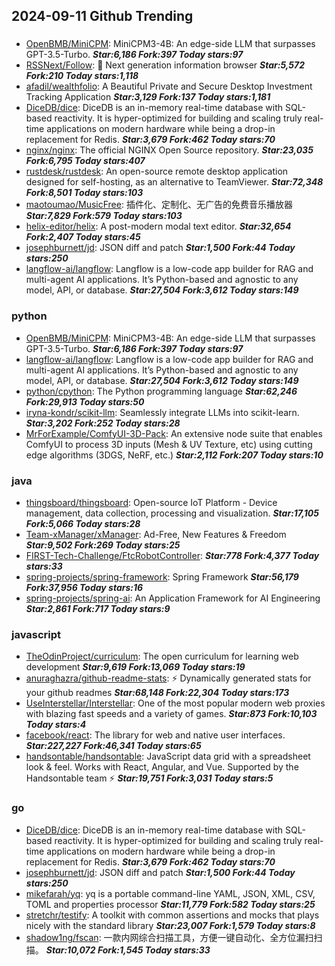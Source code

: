 ## 2024-09-11 Github Trending

### 
* [OpenBMB/MiniCPM](https://github.com/OpenBMB/MiniCPM): MiniCPM3-4B: An edge-side LLM that surpasses GPT-3.5-Turbo. ***Star:6,186 Fork:397 Today stars:97***
* [RSSNext/Follow](https://github.com/RSSNext/Follow): 🧡 Next generation information browser ***Star:5,572 Fork:210 Today stars:1,118***
* [afadil/wealthfolio](https://github.com/afadil/wealthfolio): A Beautiful Private and Secure Desktop Investment Tracking Application ***Star:3,129 Fork:137 Today stars:1,181***
* [DiceDB/dice](https://github.com/DiceDB/dice): DiceDB is an in-memory real-time database with SQL-based reactivity. It is hyper-optimized for building and scaling truly real-time applications on modern hardware while being a drop-in replacement for Redis. ***Star:3,679 Fork:462 Today stars:70***
* [nginx/nginx](https://github.com/nginx/nginx): The official NGINX Open Source repository. ***Star:23,035 Fork:6,795 Today stars:407***
* [rustdesk/rustdesk](https://github.com/rustdesk/rustdesk): An open-source remote desktop application designed for self-hosting, as an alternative to TeamViewer. ***Star:72,348 Fork:8,501 Today stars:103***
* [maotoumao/MusicFree](https://github.com/maotoumao/MusicFree): 插件化、定制化、无广告的免费音乐播放器 ***Star:7,829 Fork:579 Today stars:103***
* [helix-editor/helix](https://github.com/helix-editor/helix): A post-modern modal text editor. ***Star:32,654 Fork:2,407 Today stars:45***
* [josephburnett/jd](https://github.com/josephburnett/jd): JSON diff and patch ***Star:1,500 Fork:44 Today stars:250***
* [langflow-ai/langflow](https://github.com/langflow-ai/langflow): Langflow is a low-code app builder for RAG and multi-agent AI applications. It’s Python-based and agnostic to any model, API, or database. ***Star:27,504 Fork:3,612 Today stars:149***

### python
* [OpenBMB/MiniCPM](https://github.com/OpenBMB/MiniCPM): MiniCPM3-4B: An edge-side LLM that surpasses GPT-3.5-Turbo. ***Star:6,186 Fork:397 Today stars:97***
* [langflow-ai/langflow](https://github.com/langflow-ai/langflow): Langflow is a low-code app builder for RAG and multi-agent AI applications. It’s Python-based and agnostic to any model, API, or database. ***Star:27,504 Fork:3,612 Today stars:149***
* [python/cpython](https://github.com/python/cpython): The Python programming language ***Star:62,246 Fork:29,913 Today stars:50***
* [iryna-kondr/scikit-llm](https://github.com/iryna-kondr/scikit-llm): Seamlessly integrate LLMs into scikit-learn. ***Star:3,202 Fork:252 Today stars:28***
* [MrForExample/ComfyUI-3D-Pack](https://github.com/MrForExample/ComfyUI-3D-Pack): An extensive node suite that enables ComfyUI to process 3D inputs (Mesh & UV Texture, etc) using cutting edge algorithms (3DGS, NeRF, etc.) ***Star:2,112 Fork:207 Today stars:10***

### java
* [thingsboard/thingsboard](https://github.com/thingsboard/thingsboard): Open-source IoT Platform - Device management, data collection, processing and visualization. ***Star:17,105 Fork:5,066 Today stars:28***
* [Team-xManager/xManager](https://github.com/Team-xManager/xManager): Ad-Free, New Features & Freedom ***Star:9,502 Fork:269 Today stars:25***
* [FIRST-Tech-Challenge/FtcRobotController](https://github.com/FIRST-Tech-Challenge/FtcRobotController):  ***Star:778 Fork:4,377 Today stars:33***
* [spring-projects/spring-framework](https://github.com/spring-projects/spring-framework): Spring Framework ***Star:56,179 Fork:37,956 Today stars:16***
* [spring-projects/spring-ai](https://github.com/spring-projects/spring-ai): An Application Framework for AI Engineering ***Star:2,861 Fork:717 Today stars:9***

### javascript
* [TheOdinProject/curriculum](https://github.com/TheOdinProject/curriculum): The open curriculum for learning web development ***Star:9,619 Fork:13,069 Today stars:19***
* [anuraghazra/github-readme-stats](https://github.com/anuraghazra/github-readme-stats): ⚡ Dynamically generated stats for your github readmes ***Star:68,148 Fork:22,304 Today stars:173***
* [UseInterstellar/Interstellar](https://github.com/UseInterstellar/Interstellar): One of the most popular modern web proxies with blazing fast speeds and a variety of games. ***Star:873 Fork:10,103 Today stars:4***
* [facebook/react](https://github.com/facebook/react): The library for web and native user interfaces. ***Star:227,227 Fork:46,341 Today stars:65***
* [handsontable/handsontable](https://github.com/handsontable/handsontable): JavaScript data grid with a spreadsheet look & feel. Works with React, Angular, and Vue. Supported by the Handsontable team ⚡ ***Star:19,751 Fork:3,031 Today stars:5***

### go
* [DiceDB/dice](https://github.com/DiceDB/dice): DiceDB is an in-memory real-time database with SQL-based reactivity. It is hyper-optimized for building and scaling truly real-time applications on modern hardware while being a drop-in replacement for Redis. ***Star:3,679 Fork:462 Today stars:70***
* [josephburnett/jd](https://github.com/josephburnett/jd): JSON diff and patch ***Star:1,500 Fork:44 Today stars:250***
* [mikefarah/yq](https://github.com/mikefarah/yq): yq is a portable command-line YAML, JSON, XML, CSV, TOML and properties processor ***Star:11,779 Fork:582 Today stars:25***
* [stretchr/testify](https://github.com/stretchr/testify): A toolkit with common assertions and mocks that plays nicely with the standard library ***Star:23,007 Fork:1,579 Today stars:8***
* [shadow1ng/fscan](https://github.com/shadow1ng/fscan): 一款内网综合扫描工具，方便一键自动化、全方位漏扫扫描。 ***Star:10,072 Fork:1,545 Today stars:33***
